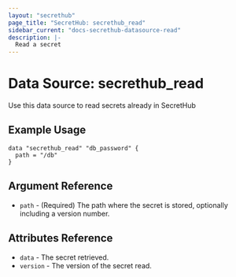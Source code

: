 ```yaml
---
layout: "secrethub"
page_title: "SecretHub: secrethub_read"
sidebar_current: "docs-secrethub-datasource-read"
description: |-
  Read a secret
---
```


# Data Source: secrethub_read

Use this data source to read secrets already in SecretHub

## Example Usage

```hcl
data "secrethub_read" "db_password" {
  path = "/db"
}
```

## Argument Reference

* `path` - (Required) The path where the secret is stored, optionally including a version number.

## Attributes Reference

* `data` - The secret retrieved.
* `version` - The version of the secret read.
